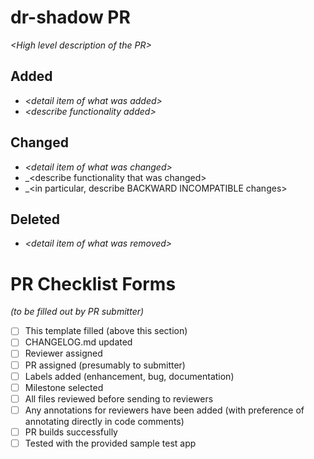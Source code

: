 # dr-shadow PR

_&lt;High level description of the PR&gt;_

## Added
* _&lt;detail item of what was added&gt;_
* _&lt;describe functionality added&gt;_

## Changed
* _&lt;detail item of what was changed&gt;_
* _&lt;describe functionality that was changed&gt;
* _&lt;in particular, describe BACKWARD INCOMPATIBLE changes&gt;

## Deleted
* _&lt;detail item of what was removed&gt;_


# PR Checklist Forms

_(to be filled out by PR submitter)_
- [ ] This template filled (above this section)
- [ ] CHANGELOG.md updated
- [ ] Reviewer assigned
- [ ] PR assigned (presumably to submitter)
- [ ] Labels added (enhancement, bug, documentation) 
- [ ] Milestone selected
- [ ] All files reviewed before sending to reviewers
- [ ] Any annotations for reviewers have been added
      (with preference of annotating directly in code comments)
- [ ] PR builds successfully
- [ ] Tested with the provided sample test app